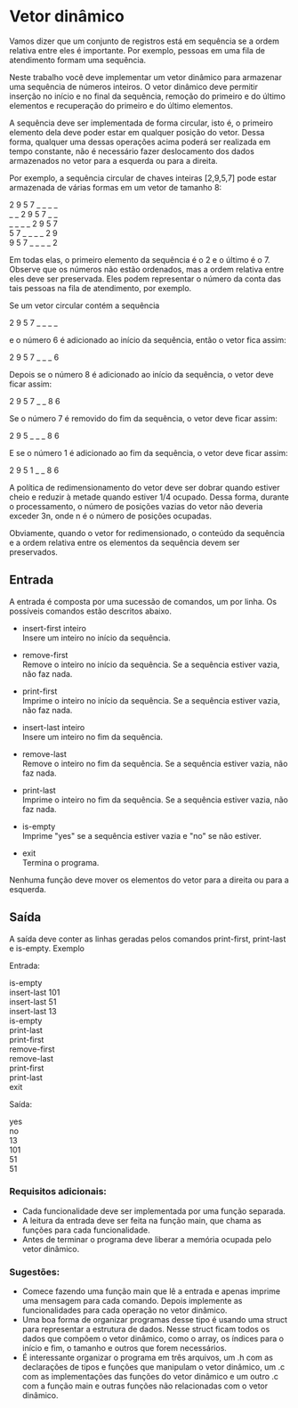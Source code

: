 # Vetor dinâmico

Vamos dizer que um conjunto de registros está em sequência se a ordem relativa entre eles é importante. Por exemplo, pessoas em uma fila de atendimento formam uma sequência.

Neste trabalho você deve implementar um vetor dinâmico para armazenar uma sequência de números inteiros. O vetor dinâmico deve permitir inserção no início e no final da sequência, remoção do primeiro e do último elementos e recuperação do primeiro e do último elementos.

A sequência deve ser implementada de forma circular, isto é, o primeiro elemento dela deve poder estar em qualquer posição do vetor. Dessa forma, qualquer uma dessas operações acima poderá ser realizada em tempo constante, não é necessário fazer deslocamento dos dados armazenados no vetor para a esquerda ou para a direita.

Por exemplo, a sequência circular de chaves inteiras [2,9,5,7] pode estar armazenada de várias formas em um vetor de tamanho 8:

2 9 5 7 _ _ _ _  
_ _ 2 9 5 7 _ _  
_ _ _ _ 2 9 5 7  
5 7 _ _ _ _ 2 9  
9 5 7 _ _ _ _ 2 

Em todas elas, o primeiro elemento da sequência é o 2 e o último é o 7. Observe que os números não estão ordenados, mas a ordem relativa entre eles deve ser preservada. Eles podem representar o número da conta das tais pessoas na fila de atendimento, por exemplo.

Se um vetor circular contém a sequência

2 9 5 7 _ _ _ _

e o número 6 é adicionado ao início da sequência, então o vetor fica assim:

2 9 5 7 _ _ _ 6

Depois se o número 8 é adicionado ao início da sequência, o vetor deve ficar assim:

2 9 5 7 _ _ 8 6

Se o número 7 é removido do fim da sequência, o vetor deve ficar assim:

2 9 5 _ _ _ 8 6

E se o número 1 é adicionado ao fim da sequência, o vetor deve ficar assim:

2 9 5 1 _ _ 8 6

A política de redimensionamento do vetor deve ser dobrar quando estiver cheio e reduzir à metade quando estiver 1/4 ocupado. Dessa forma, durante o processamento, o número de posições vazias do vetor não deveria exceder 3n, onde n é o número de posições ocupadas.

Obviamente, quando o vetor for redimensionado, o conteúdo da sequência e a ordem relativa entre os elementos da sequência devem ser preservados.

## Entrada

A entrada é composta por uma sucessão de comandos, um por linha. Os possíveis comandos estão descritos abaixo.

- insert-first inteiro  
  Insere um inteiro no início da sequência.

- remove-first  
  Remove o inteiro no início da sequência. Se a sequência estiver vazia, não faz nada.

- print-first  
  Imprime o inteiro no início da sequência. Se a sequência estiver vazia, não faz nada.

- insert-last inteiro  
  Insere um inteiro no fim da sequência.

- remove-last  
  Remove o inteiro no fim da sequência. Se a sequência estiver vazia, não faz nada.

- print-last  
  Imprime o inteiro no fim da sequência. Se a sequência estiver vazia, não faz nada.

- is-empty  
  Imprime "yes" se a sequência estiver vazia e "no" se não estiver.

- exit  
  Termina o programa. 

Nenhuma função deve mover os elementos do vetor para a direita ou para a esquerda.

## Saída

A saída deve conter as linhas geradas pelos comandos print-first, print-last e is-empty.
Exemplo 

Entrada:

is-empty  
insert-last 101  
insert-last 51  
insert-last 13  
is-empty  
print-last  
print-first  
remove-first  
remove-last  
print-first  
print-last  
exit

Saída:

yes  
no  
13  
101  
51  
51  

### Requisitos adicionais:
- Cada funcionalidade deve ser implementada por uma função separada.
- A leitura da entrada deve ser feita na função main, que chama as funções para cada funcionalidade.
- Antes de terminar o programa deve liberar a memória ocupada pelo vetor dinâmico. 

### Sugestões:
- Comece fazendo uma função main que lê a entrada e apenas imprime uma mensagem para cada comando. Depois implemente as funcionalidades para cada operação no vetor dinâmico.
- Uma boa forma de organizar programas desse tipo é usando uma struct para representar a estrutura de dados. Nesse struct ficam todos os dados que compõem o vetor dinâmico, como o array, os índices para o início e fim, o tamanho e outros que forem necessários.
- É interessante organizar o programa em três arquivos, um .h com as declarações de tipos e funções que manipulam o vetor dinâmico, um .c com as implementações das funções do vetor dinâmico e um outro .c com a função main e outras funções não relacionadas com o vetor dinâmico. 

